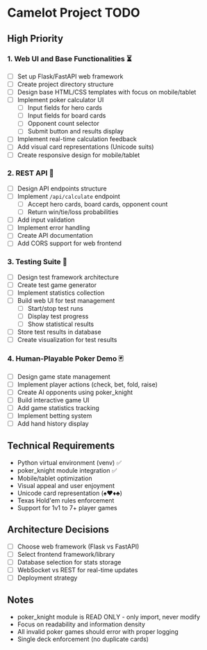 # Camelot Project TODO

## High Priority

### 1. Web UI and Base Functionalities ⏳
- [ ] Set up Flask/FastAPI web framework
- [ ] Create project directory structure
- [ ] Design base HTML/CSS templates with focus on mobile/tablet
- [ ] Implement poker calculator UI
  - [ ] Input fields for hero cards
  - [ ] Input fields for board cards
  - [ ] Opponent count selector
  - [ ] Submit button and results display
- [ ] Implement real-time calculation feedback
- [ ] Add visual card representations (Unicode suits)
- [ ] Create responsive design for mobile/tablet

### 2. REST API 📡
- [ ] Design API endpoints structure
- [ ] Implement `/api/calculate` endpoint
  - [ ] Accept hero cards, board cards, opponent count
  - [ ] Return win/tie/loss probabilities
- [ ] Add input validation
- [ ] Implement error handling
- [ ] Create API documentation
- [ ] Add CORS support for web frontend

### 3. Testing Suite 🧪
- [ ] Design test framework architecture
- [ ] Create test game generator
- [ ] Implement statistics collection
- [ ] Build web UI for test management
  - [ ] Start/stop test runs
  - [ ] Display test progress
  - [ ] Show statistical results
- [ ] Store test results in database
- [ ] Create visualization for test results

### 4. Human-Playable Poker Demo 🃏
- [ ] Design game state management
- [ ] Implement player actions (check, bet, fold, raise)
- [ ] Create AI opponents using poker_knight
- [ ] Build interactive game UI
- [ ] Add game statistics tracking
- [ ] Implement betting system
- [ ] Add hand history display

## Technical Requirements
- Python virtual environment (venv) ✅
- poker_knight module integration ✅
- Mobile/tablet optimization
- Visual appeal and user enjoyment
- Unicode card representation (♠♥♦♣)
- Texas Hold'em rules enforcement
- Support for 1v1 to 7+ player games

## Architecture Decisions
- [ ] Choose web framework (Flask vs FastAPI)
- [ ] Select frontend framework/library
- [ ] Database selection for stats storage
- [ ] WebSocket vs REST for real-time updates
- [ ] Deployment strategy

## Notes
- poker_knight module is READ ONLY - only import, never modify
- Focus on readability and information density
- All invalid poker games should error with proper logging
- Single deck enforcement (no duplicate cards)